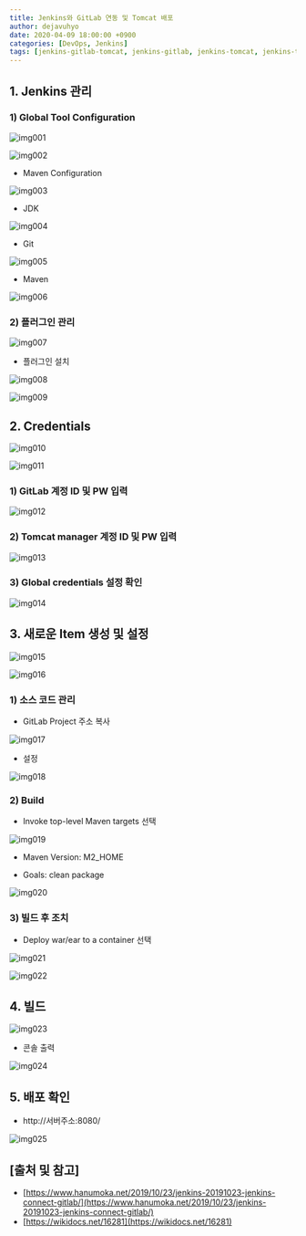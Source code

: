 ```yaml
---
title: Jenkins와 GitLab 연동 및 Tomcat 배포
author: dejavuhyo
date: 2020-04-09 18:00:00 +0900
categories: [DevOps, Jenkins]
tags: [jenkins-gitlab-tomcat, jenkins-gitlab, jenkins-tomcat, jenkins-tomcat-deploy, jenkins-deploy, 젠킨스-톰켓-배포, 젠킨스-깃랩, 젠킨스-배포]
---
```


## 1. Jenkins 관리

### 1) Global Tool Configuration

![img001](/assets/img/2020-04-09-jenkins-gitlab-tomcat/img001.png)

![img002](/assets/img/2020-04-09-jenkins-gitlab-tomcat/img002.png)

* Maven Configuration

![img003](/assets/img/2020-04-09-jenkins-gitlab-tomcat/img003.png)

* JDK

![img004](/assets/img/2020-04-09-jenkins-gitlab-tomcat/img004.png)

* Git

![img005](/assets/img/2020-04-09-jenkins-gitlab-tomcat/img005.png)

* Maven

![img006](/assets/img/2020-04-09-jenkins-gitlab-tomcat/img006.png)

### 2) 플러그인 관리

![img007](/assets/img/2020-04-09-jenkins-gitlab-tomcat/img007.png)

* 플러그인 설치

![img008](/assets/img/2020-04-09-jenkins-gitlab-tomcat/img008.png)

![img009](/assets/img/2020-04-09-jenkins-gitlab-tomcat/img009.png)

## 2. Credentials

![img010](/assets/img/2020-04-09-jenkins-gitlab-tomcat/img010.png)

![img011](/assets/img/2020-04-09-jenkins-gitlab-tomcat/img011.png)

### 1) GitLab 계정 ID 및 PW 입력

![img012](/assets/img/2020-04-09-jenkins-gitlab-tomcat/img012.png)

### 2) Tomcat manager 계정 ID 및 PW 입력

![img013](/assets/img/2020-04-09-jenkins-gitlab-tomcat/img013.png)

### 3) Global credentials 설정 확인

![img014](/assets/img/2020-04-09-jenkins-gitlab-tomcat/img014.png)

## 3. 새로운 Item 생성 및 설정

![img015](/assets/img/2020-04-09-jenkins-gitlab-tomcat/img015.png)

![img016](/assets/img/2020-04-09-jenkins-gitlab-tomcat/img016.png)

### 1) 소스 코드 관리

* GitLab Project 주소 복사

![img017](/assets/img/2020-04-09-jenkins-gitlab-tomcat/img017.png)

* 설정

![img018](/assets/img/2020-04-09-jenkins-gitlab-tomcat/img018.png)

### 2) Build

* Invoke top-level Maven targets 선택

![img019](/assets/img/2020-04-09-jenkins-gitlab-tomcat/img019.png)

* Maven Version: M2_HOME

* Goals: clean package

![img020](/assets/img/2020-04-09-jenkins-gitlab-tomcat/img020.png)

### 3) 빌드 후 조치

* Deploy war/ear to a container 선택

![img021](/assets/img/2020-04-09-jenkins-gitlab-tomcat/img021.png)

![img022](/assets/img/2020-04-09-jenkins-gitlab-tomcat/img022.png)

## 4. 빌드

![img023](/assets/img/2020-04-09-jenkins-gitlab-tomcat/img023.png)

* 콘솔 출력

![img024](/assets/img/2020-04-09-jenkins-gitlab-tomcat/img024.png)

## 5. 배포 확인

* http://서버주소:8080/

![img025](/assets/img/2020-04-09-jenkins-gitlab-tomcat/img025.png)

## [출처 및 참고]
* [https://www.hanumoka.net/2019/10/23/jenkins-20191023-jenkins-connect-gitlab/](https://www.hanumoka.net/2019/10/23/jenkins-20191023-jenkins-connect-gitlab/)
* [https://wikidocs.net/16281](https://wikidocs.net/16281)
